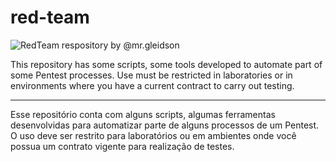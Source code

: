 # red-team

![RedTeam respository by @mr.gleidson](https://github.com/Mr-Gleidson/red-team/assets/71082395/7e67ff16-1645-4517-bb8b-19801f596c3a)


This repository has some scripts, some tools developed to automate part of some Pentest processes. Use must be restricted in laboratories or in environments where you have a current contract to carry out testing.
__________________________________________________________________________________________________________________________________________
Esse repositório conta com alguns scripts, algumas ferramentas desenvolvidas para automatizar parte de alguns processos de um Pentest. O uso deve ser restrito para laboratórios ou em ambientes onde você possua um contrato vigente para realização de testes.